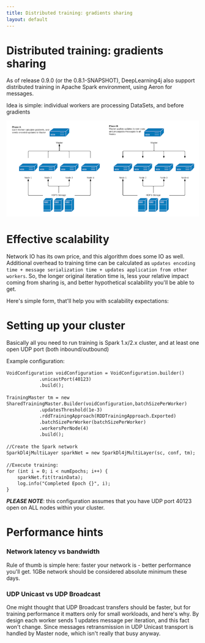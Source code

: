 ```yaml
---
title: Distributed training: gradients sharing
layout: default
---
```


# Distributed training: gradients sharing

As of release 0.9.0 (or the 0.8.1-SNAPSHOT), DeepLearning4j also support distributed training in Apache Spark environment, using Aeron for messages.

Idea is simple: individual workers are processing DataSets, and before gradients 
 
![Two phases in cluster](./img/distributed.png)



# Effective scalability
Network IO has its own price, and this algorithm does some IO as well. Additional overhead to training time can be calculated as `updates encoding time + message serialization time + updates application from other workers`.
So, the longer original iteration time is, less your relative impact coming from sharing is, and better hypothetical scalability you'll be able to get.

Here's simple form, that'll help you with scalability expectations:



# Setting up your cluster
Basically all you need to run training is Spark 1.x/2.x cluster, and at least one open UDP port (both inbound/outbound)

Example configuration:
```
VoidConfiguration voidConfiguration = VoidConfiguration.builder()
            .unicastPort(40123)
            .build();

TrainingMaster tm = new SharedTrainingMaster.Builder(voidConfiguration,batchSizePerWorker)
            .updatesThreshold(1e-3)
            .rddTrainingApproach(RDDTrainingApproach.Exported)
            .batchSizePerWorker(batchSizePerWorker)
            .workersPerNode(4)
            .build();

//Create the Spark network
SparkDl4jMultiLayer sparkNet = new SparkDl4jMultiLayer(sc, conf, tm);

//Execute training:
for (int i = 0; i < numEpochs; i++) {
    sparkNet.fit(trainData);
    log.info("Completed Epoch {}", i);
}
```
**_PLEASE NOTE_**: this configuration assumes that you have UDP port 40123 open on ALL nodes within your cluster.


# Performance hints


### Network latency vs bandwidth
Rule of thumb is simple here: faster your network is - better performance you'll get. 1GBe network should be considered absolute minimum these days.

### UDP Unicast vs UDP Broadcast
One might thought that UDP Broadcast transfers should be faster, but for training performance it matters only for small workloads, and here's why. 
By design each worker sends 1 updates message per iteration, and this fact won't change. Since messages retransmission in UDP Unicast transport is handled by Master node, which isn't really that busy anyway.